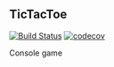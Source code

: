 ## TicTacToe  
[![Build Status](https://travis-ci.com/amasterenko/tictactoe.svg?branch=main)](https://travis-ci.com/amasterenko/tictactoe)
[![codecov](https://codecov.io/gh/amasterenko/tictactoe/branch/master/graph/badge.svg?token=W7KKMBEZ15)](https://codecov.io/gh/amasterenko/tictactoe)  

Console game  



